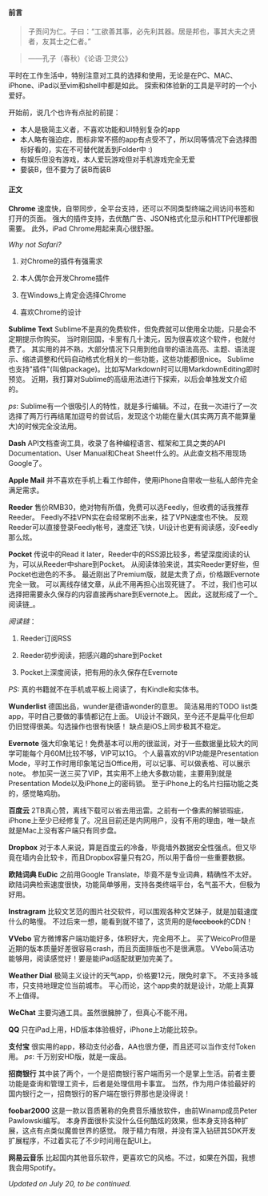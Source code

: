 #### 前言

> 子贡问为仁。子曰：“工欲善其事，必先利其器。居是邦也，事其大夫之贤者，友其士之仁者。”

> ——孔子（春秋）《论语·卫灵公》

平时在工作生活中，特别注意对工具的选择和使用，无论是在PC、MAC、iPhone、iPad以至vim和shell中都是如此。
探索和体验新的工具是平时的一个小爱好。

开始前，说几个也许有点扯的前提：

* 本人是极简主义者，不喜欢功能和UI特别复杂的app
* 本人略有强迫症，图标非常不搭的app有点受不了，所以同等情况下会选择图标好看的，实在不可替代就丢到Folder中 :)
* 有娱乐但没有游戏，本人爱玩游戏但对手机游戏完全无爱
* 要装B，但不要为了装B而装B

#### 正文

__Chrome__
速度快，自带同步，全平台支持，还可以不同类型终端之间访问书签和打开的页面。
强大的插件支持，去优酷广告、JSON格式化显示和HTTP代理都很需要。
此外，iPad Chrome用起来真心很舒服。

_Why not Safari?_

1. 对Chrome的插件有强需求

2. 本人偶尔会开发Chrome插件

3. 在Windows上肯定会选择Chrome

4. 喜欢Chrome的设计

__Sublime Text__
Sublime不是真的免费软件，但免费就可以使用全功能，只是会不定期提示你购买。
当时刚回国，卡里有几十澳元，因为很喜欢这个软件，也就付费了。
其实用的并不熟，大部分情况下只用到他自带的语法高亮、主题、语法提示、缩进调整和代码自动格式化相关的一些功能，这些功能都很nice。
Sublime也支持"插件"(叫做package)。比如写Markdown时可以用MarkdownEditing即时预览。
近期，我打算对Sublime的高级用法进行下探索，以后会单独发文介绍的。

_ps_: 
Sublime有一个很吸引人的特性，就是多行编辑。不过，在我一次进行了一次选择了两万行再结尾加逗号的尝试后，发现这个功能在量大(其实两万真不能算量大)的时候完全没法用。

__Dash__
API文档查询工具，收录了各种编程语言、框架和工具之类的API Documentation、User Manual和Cheat Sheet什么的。从此查文档不用现场Google了。

__Apple Mail__
并不喜欢在手机上看工作邮件，使用iPhone自带收一些私人邮件完全满足需求。

__Reeder__
售价RMB30，绝对物有所值，免费可以选Feedly，但收费的话我推荐Reeder。
Feedly不挂VPN实在会经常刷不出来，挂了VPN速度也不快。
反观Reeder可以直接登录Feedly帐号，速度还飞快，UI设计也更有阅读感，没Feedly那么炫。

__Pocket__
传说中的Read it later，Reeder中的RSS源比较多，希望深度阅读的认为，可以从Reeder中share到Pocket。
从阅读体验来说，其实Reeder更好些，但Pocket也逊色的不多。
最近刚出了Premium版，就是太贵了点，价格跟Evernote完全一致。
可以离线存储文章，从此不用再担心出现死链了。
不过，我们也可以选择把需要永久保存的内容直接再share到Evernote上。
因此，这就形成了一个_阅读链_。

_阅读链_：

1. Reeder订阅RSS

2. Reeder初步阅读，把感兴趣的share到Pocket

3. Pocket上深度阅读，把有用的永久保存在Evernote

_PS:_ 真的书籍就不在手机或平板上阅读了，有Kindle和实体书。

__Wunderlist__
德国出品，wunder是德语wonder的意思。
简洁易用的TODO list类app，平时自己要做的事情都记在上面。
UI设计不跟风，至今还不是扁平化但却仍旧觉得很美。勾选操作也很有快感！
缺点是iOS上同步极其不稳定。

__Evernote__
强大印象笔记！免费基本可以用的很滋润，对于一些数据量比较大的同学可能每个月60M比较不够，VIP可以1G。
个人最喜欢的VIP功能是Presentation Mode，平时工作时用印象笔记当Office用，可以记事、可以做表格、可以展示note。
参加买一送三买了VIP，其实用不上绝大多数功能，主要用到就是Presentation Mode以及iPhone上的密码锁。
至于iPhone上的名片扫描功能之类的，感觉略鸡肋。

__百度云__
2TB真心赞，离线下载可以省去用迅雷。之前有一个像素的解锁瑕疵，iPhone上至少已经修复了。况且目前还是内网用户，没有不用的理由，唯一缺点就是Mac上没有客户端只有同步盘。

__Dropbox__
对于本人来说，算是百度云的冷备，毕竟墙外数据安全性强点。但又毕竟在墙内会比较卡，而且Dropbox容量只有2G，所以用于备份一些重要数据。

__欧陆词典 EuDic__
之前用Google Translate，毕竟不是专业词典，精确性不太好。欧陆词典检索速度很快，功能简单够用，支持各类终端平台，名气虽不大，但极为好用。

__Instragram__
比较文艺范的图片社交软件，可以围观各种文艺妹子，就是加载速度什么的略慢。
不过后来一想，能看到就不错了，这货用的是<del>facebook</del>的CDN！

__VVebo__
官方微博客户端功能好多，体积好大，完全用不上。
买了WeicoPro但是近期的版本质量好差很容易crash，而且页面排版也不是很满意。
VVebo简洁功能够用，阅读感觉好！要是能iPad适配就更加完美了。

__Weather Dial__
极简主义设计的天气app，价格要12元，限免时拿下。
不支持多城市，只支持地理定位当前城市。
平心而论，这个app卖的就是设计，功能上真算不上值得。

__WeChat__
主要沟通工具。虽然很臃肿了，但真心不能不用。

__QQ__
只在iPad上用，HD版本体验极好，iPhone上功能比较杂。

__支付宝__
很实用的app，移动支付必备，AA也很方便，而且还可以当作支付Token用。
_ps_: 千万别安HD版，就是一废品。

__招商银行__
其中装了两个，一个是招商银行客户端而另一个是掌上生活。前者主要功能是查询和管理工资卡，后者是处理信用卡事宜。
当然，作为用户体验最好的国内银行之一，招商银行的客户端在银行界那也是没得说！

__foobar2000__
这是一款以音质著称的免费音乐播放软件，由前Winamp成员Peter Pawlowski编写。
本身界面很朴实没什么任何酷炫的效果，但本身支持各种扩展，这点有点类似魔兽世界的感觉。
限于精力有限，并没有深入钻研其SDK开发扩展程序，不过着实花了不少时间用在配UI上。

__网易云音乐__
比起国内其他音乐软件，更喜欢它的风格。不过，如果在外国，我想我会用Spotify。

_Updated on July 20, to be continued._

